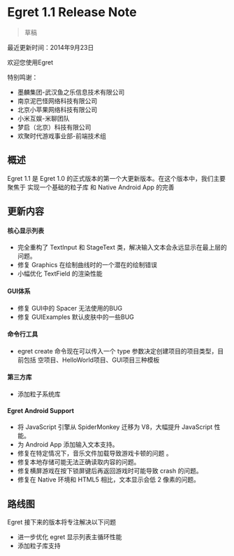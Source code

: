 Egret 1.1 Release Note
===============================

> 草稿

最近更新时间：2014年9月23日


欢迎您使用Egret

特别鸣谢：

* 墨麟集团-武汉鱼之乐信息技术有限公司
* 南京泥巴怪网络科技有限公司
* 北京小苹果网络科技有限公司
* 小米互娱-米聊团队
* 梦启（北京）科技有限公司
* 欢聚时代游戏事业部-前端技术组

## 概述
Egret 1.1 是 Egret 1.0 的正式版本的第一个大更新版本。在这个版本中，我们主要聚焦于 实现一个基础的粒子库 和 Native Android App 的完善

## 更新内容

#### 核心显示列表
* 完全重构了 TextInput 和 StageText 类，解决输入文本会永远显示在最上层的问题。
* 修复 Graphics 在绘制曲线时的一个潜在的绘制错误
* 小幅优化 TextField 的渲染性能

#### GUI体系
* 修复 GUI中的 Spacer 无法使用的BUG
* 修复 GUIExamples 默认皮肤中的一些BUG

#### 命令行工具
* egret create 命令现在可以传入一个 type 参数决定创建项目的项目类型，目前包括 空项目、HelloWorld项目、GUI项目三种模板

#### 第三方库
* 添加粒子系统库

#### Egret Android Support
* 将 JavaScript 引擎从 SpiderMonkey 迁移为 V8，大幅提升 JavaScript 性能。
* 为 Android App 添加输入文本支持。
* 修复在特定情况下，音乐文件加载导致游戏卡顿的问题 。
* 修复本地存储可能无法正确读取内容的问题。
* 修复横屏游戏在按下锁屏键后再返回游戏时可能导致 crash 的问题。
* 修复在 Native 环境和 HTML5 相比，文本显示会低 2 像素的问题。





## 路线图
Egret 接下来的版本将专注解决以下问题
* 进一步优化 egret 显示列表主循环性能
* 添加粒子库支持

